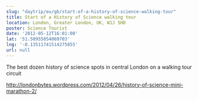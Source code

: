 ```yaml
---
slug: "daytrip/eu/gb/start-of-a-history-of-science-walking-tour"
title: Start of a History of Science walking tour
location: London, Greater London, UK, W1J 5HD
poster: Science Tourist
date: '2012-05-12T16:01:00'
lat: '51.50955854069703'
lng: '-0.13511741514275855'
url: null
---
```


The best dozen history of science spots in central London on a walking tour circuit 

http://londonbytes.wordpress.com/2012/04/26/history-of-science-mini-marathon-2/
